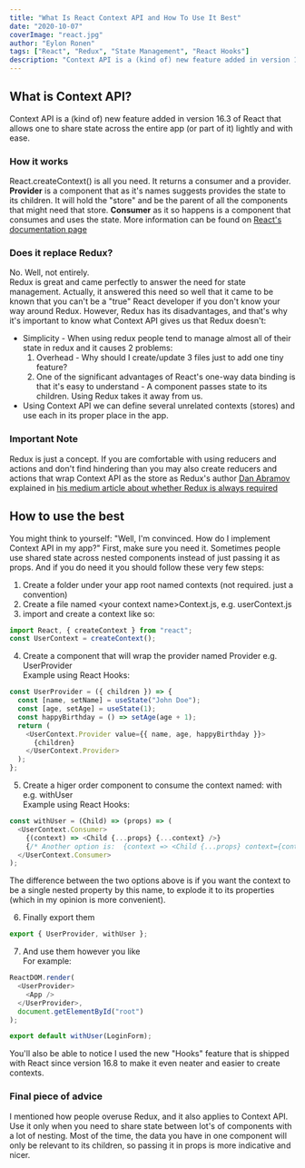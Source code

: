 ```yaml
---
title: "What Is React Context API and How To Use It Best"
date: "2020-10-07"
coverImage: "react.jpg"
author: "Eylon Ronen"
tags: ["React", "Redux", "State Management", "React Hooks"]
description: "Context API is a (kind of) new feature added in version 16.3 of React that allows one to share state across the entire app (or part of it) lightly and with ease. Let's see how to use it."
---
```


## What is Context API?
Context API is a (kind of) new feature added in version 16.3 of React that allows one to share state across the entire app (or part of it) lightly and with ease.

### How it works
React.createContext() is all you need. It returns a consumer and a provider.
**Provider** is a component that as it's names suggests provides the state to its children. It will hold the "store" and be the parent of all the components that might need that store.
**Consumer** as it so happens is a component that consumes and uses the state.
More information can be found on [React's documentation page](https://reactjs.org/docs/context.html)

### **Does it replace Redux?**
No. Well, not entirely.  
Redux is great and came perfectly to answer the need for state management. Actually, it answered this need so well that it came to be known that you can't be a "true" React developer if you don't know your way around Redux.
However, Redux has its disadvantages, and that's why it's important to know what Context API gives us that Redux doesn't:
* Simplicity - When using redux people tend to manage almost all of their state in redux and it causes 2 problems:  
  1. Overhead - Why should I create/update 3 files just to add one tiny feature? 
  2. One of the significant advantages of React's one-way data binding is that it's easy to understand - A component passes state to its children. Using Redux takes it away from us.
* Using Context API we can define several unrelated contexts (stores) and use each in its proper place in the app.  
### Important Note
Redux is just a concept. If you are comfortable with using reducers and actions and don't find hindering than you may also create reducers and actions that wrap Context API as the store as Redux's author [Dan Abramov](https://github.com/gaearon) explained in [his medium article about whether Redux is always required](https://medium.com/@dan_abramov/you-might-not-need-redux-be46360cf367)

## How to use the best
You might think to yourself: "Well, I'm convinced. How do I implement Context API in my app?"
First, make sure you need it. Sometimes people use shared state across nested components instead of just passing it as props.
And if you do need it you should follow these very few steps:
1. Create a folder under your app root named contexts (not required. just a convention)
2. Create a file named \<your context name\>Context.js, e.g. userContext.js
3. import and create a context like so:

```js
import React, { createContext } from "react";
const UserContext = createContext();
```

4. Create a component that will wrap the provider named <your context name>Provider e.g. UserProvider  
Example using React Hooks:

```js
const UserProvider = ({ children }) => {
  const [name, setName] = useState("John Doe");
  const [age, setAge] = useState(1);
  const happyBirthday = () => setAge(age + 1);
  return (
    <UserContext.Provider value={{ name, age, happyBirthday }}>
      {children}
    </UserContext.Provider>
  );
};
```

5. Create a higer order component to consume the context named: with<your context name> e.g. withUser  
Example using React Hooks:

```js
const withUser = (Child) => (props) => (
  <UserContext.Consumer>
    {(context) => <Child {...props} {...context} />}
    {/* Another option is:  {context => <Child {...props} context={context}/>}*/}
  </UserContext.Consumer>
);
```
The difference between the two options above is if you want the context to be a single nested property by this name, to explode it to its properties (which in my opinion is more convenient).

6. Finally export them

```js
export { UserProvider, withUser };
```

7. And use them however you like  
For example:

```js
ReactDOM.render(
  <UserProvider>
    <App />
  </UserProvider>,
  document.getElementById("root")
);
```
```js
export default withUser(LoginForm);
```

You'll also be able to notice I used the new "Hooks" feature that is shipped with React since version 16.8 to make it even neater and easier to create contexts.

### Final piece of advice
I mentioned how people overuse Redux, and it also applies to Context API. Use it only when you need to share state between lot's of components with a lot of nesting.
Most of the time, the data you have in one component will only be relevant to its children, so passing it in props is more indicative and nicer.
